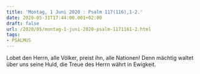 ```yaml
---
title: 'Montag, 1 Juni 2020 : Psalm 117(116),1-2.'
date: 2020-05-31T17:44:00.001+02:00
draft: false
url: /2020/05/montag-1-juni-2020-psalm-1171161-2.html
tags: 
- PSALMUS
---
```


Lobet den Herrn, alle Völker, preist ihn, alle Nationen! Denn mächtig waltet über uns seine Huld, die Treue des Herrn währt in Ewigkeit.